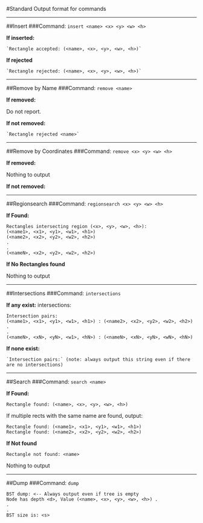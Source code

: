 #Standard Output format for commands

---   

##Insert 
###Command: `insert <name> <x> <y> <w> <h>`

**If inserted:** 

    `Rectangle accepted: (<name>, <x>, <y>, <w>, <h>)`

**If rejected**

    `Rectangle rejected: (<name>, <x>, <y>, <w>, <h>)`
---    
##Remove by Name
###Command: `remove <name>`

**If removed:**

Do not report.

**If not removed:**

    `Rectangle rejected <name>`
--- 

##Remove by Coordinates
###Command: `remove <x> <y> <w> <h>`

**If removed:**

Nothing to output

**If not removed:**

--- 

##Regionsearch
###Command: `regionsearch <x> <y> <w> <h>`

**If Found:**

    Rectangles intersecting region (<x>, <y>, <w>, <h>): 
    (<name1>, <x1>, <y1>, <w1>, <h1>)
    (<name2>, <x2>, <y2>, <w2>, <h2>)
    .
    .
    (<nameN>, <x2>, <y2>, <w2>, <h2>)

**If No Rectangles found**

Nothing to output

--- 

##Intersections
###Command: `intersections`

**If any exist:**
intersections:
    
    Intersection pairs:
    (<name1>, <x1>, <y1>, <w1>, <h1>) : (<name2>, <x2>, <y2>, <w2>, <h2>) 
    .
    .
    (<nameN>, <xN>, <yN>, <w1>, <hN>) : (<nameN>, <xN>, <yN>, <wN>, <hN>) 

**If none exist:**

    `Intersection pairs:` (note: always output this string even if there are no intersections)

--- 

##Search
###Command: `search <name>`

**If Found:**

    Rectangle found: (<name>, <x>, <y>, <w>, <h>) 

If multiple rects with the same name are found, output:

    Rectangle found: (<name1>, <x1>, <y1>, <w1>, <h1>)
    Rectangle found: (<name2>, <x2>, <y2>, <w2>, <h2>)

**If Not found**

    Rectangle not found: <name>

Nothing to output


--- 

##Dump
###Command: `dump`

    BST dump: <-- Always output even if tree is empty
    Node has depth <d>, Value (<name>, <x>, <y>, <w>, <h>) .
    .
    .
    BST size is: <s>